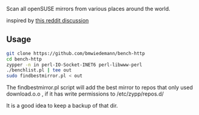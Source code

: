Scan all openSUSE mirrors from various places around the world.

inspired by [this reddit discussion](https://www.reddit.com/r/openSUSE/comments/r82tyg/is_zypper_slow_for_you/)


## Usage
```bash
git clone https://github.com/bmwiedemann/bench-http
cd bench-http
zypper -n in perl-IO-Socket-INET6 perl-libwww-perl
./benchlist.pl | tee out
sudo findbestmirror.pl < out
```

The findbestmirror.pl script will add the best mirror to repos that only used download.o.o , if it has write permissions to /etc/zypp/repos.d/

It is a good idea to keep a backup of that dir.
